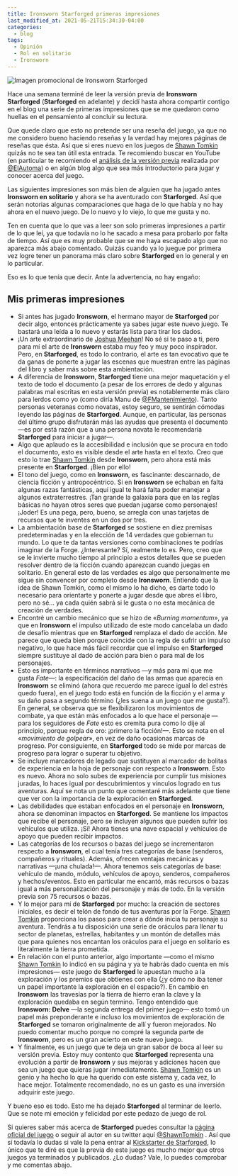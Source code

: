 ```yaml
---
title: Ironsworn Starforged primeras impresiones
last_modified_at: 2021-05-21T15:34:30-04:00
categories:
  - blog
tags:
  - Opinión
  - Rol en solitario
  - Ironsworn
---
```


![Imagen promocional de Ironsworn Starforged](https://laesquinadelrol.files.wordpress.com/2021/05/1500x500.jpg)

Hace una semana terminé de leer la versión previa de **Ironsworn Starforged** (**Starforged** en adelante) y decidí hasta ahora compartir contigo en el blog una serie de primeras impresiones que se me quedaron como huellas en el pensamiento al concluir su lectura.

Que quede claro que esto no pretende ser una reseña del juego, ya que no me considero bueno haciendo reseñas y la verdad hay mejores páginas de reseñas que ésta. Así que si eres nuevo en los juegos de [Shawn Tomkin][tw1] quizás no te sea tan útil esta entrada. Te recomiendo buscar en YouTube (en particular te recomiendo el [análisis de la versión previa](https://www.youtube.com/watch?v=PKHaC4zr1xM) realizada por [@ElAutoma](https://twitter.com/ElAutoma)) o en algún blog algo que sea más introductorio para jugar y conocer acerca del juego.

Las siguientes impresiones son más bien de alguien que ha jugado antes **Ironsworn en solitario** y ahora se ha aventurado con **Starforged**. Así que serán notorias algunas comparaciones que haga de lo que había y no hay ahora en el nuevo juego. De lo nuevo y lo viejo, lo que me gusta y no.

Ten en cuenta que lo que vas a leer son solo primeras impresiones a partir de lo que leí, ya que todavía no lo he sacado a mesa para probarlo por falta de tiempo. Así que es muy probable que se me haya escapado algo que no aparezca más abajo comentado. Quizás cuando ya lo juegue por primera vez logre tener un panorama más claro sobre **Starforged** en lo general y en lo particular.

Eso es lo que tenía que decir. Ante la advertencia, no hay engaño:

## Mis primeras impresiones

- Si antes has jugado **Ironsworn**, el hermano mayor de **Starforged** por decir algo, entonces prácticamente ya sabes jugar este nuevo juego. Te bastará una leída a lo nuevo y estarás lista para tirar los dados.
- ¡Un arte extraordinario de [Joshua Meehan][tw2]! No sé si te paso a ti, pero para mí el arte de **Ironsworn** estaba muy feo y muy poco inspirador. Pero, en **Starforged**, es todo lo contrario, el arte es tan evocativo que te da ganas de ponerte a jugar las escenas que muestran entre las páginas del libro y saber más sobre esta ambientación.
- A diferencia de **Ironsworn**, **Starforged** tiene una mejor maquetación y el texto de todo el documento (a pesar de los errores de dedo y algunas palabras mal escritas en esta versión previa) es notablemente más claro para lerdos como yo (como diría Manu de [@FMantenimiento][tw3]). Tanto personas veteranas como novatas, estoy seguro, se sentirán cómodas leyendo las páginas de **Starforged**. Aunque, en particular, las personas del último grupo disfrutarán más las ayudas que presenta el documento —es por está razón que a una persona novata le recomendaría **Starforged** para iniciar a jugar—.
- Algo que aplaudo es la accesibilidad e inclusión que se procura en todo el documento, esto es visible desde el arte hasta en el texto. Creo que esto lo trae [Shawn Tomkin][tw1] desde **Ironsworn**, pero ahora está más presente en **Starforged**. ¡Bien por ello!
- El tono del juego, como en **Ironsworn**, es fascinante: descarnado, de ciencia ficción y antropocéntrico. Si en **Ironsworn** se echaban en falta algunas razas fantásticas, aquí igual te hará falta poder manejar a algunos extraterrestres. ¡Tan grande la galaxia para que en las reglas básicas no hayan otros seres que puedan jugarse como personajes! ¡Joder! Es una pega, pero, bueno, se arregla con unas tarjetas de recursos que te inventes en un dos por tres.
-  La ambientación base de **Starforged** se sostiene en diez premisas predeterminadas y en la elección de 14 verdades que gobiernan tu mundo. Lo que te da tantas versiones como combinaciones te podrías imaginar de la Forge. ¿Interesante? Sí, realmente lo es. Pero, creo que se le invierte mucho tiempo al principio a estos detalles que se pueden resolver dentro de la ficción cuando aparezcan cuando juegas en solitario. En general esto de las verdades es algo que personalmente me sigue sin convencer por completo desde **Ironsworn**. Entiendo que la idea de Shawn Tomkin, como el mismo lo ha dicho, es darte todo lo necesario para orientarte y ponerte a jugar desde que abres el libro, pero no sé... ya cada quién sabrá si le gusta o no esta mecánica de creación de verdades.
-  Encontré un cambio mecánico que se hizo de «*Burning momentum*», ya que en **Ironsworn** el impulso utilizado de este modo cancelaba un dado de desafío mientras que en **Starforged** remplaza el dado de acción. Me parece que queda bien porque coincide con la regla de sufrir un impulso negativo, lo que hace más fácil recordar que el impulso en **Starforged** siempre sustituye al dado de acción para bien o para mal de los personajes.  
-  Esto es importante en términos narrativos —y más para mí que me gusta *Fate*—: la especificación del daño de las armas que aparecía en **Ironsworn** se eliminó (ahora que recuerdo me parece igual lo del estrés quedo fuera), en el juego todo está en función de la ficción y el arma y su daño pasa a segundo término (¿les suena a un juego que me gusta?). En general, se observa que se flexibilizaron los movimientos de combate, ya que están más enfocados a lo que hace el personaje —para los seguidores de *Fate* esto es cremita pura como lo dije al principio, porque regla de oro: ¡primero la ficción!—. Esto se nota en el «*movimiento de golpear*», en vez de daño ocasionas marcas de progreso. Por consiguiente, en **Starforged** todo se mide por marcas de progreso para lograr o superar tu objetivo.
-  Se incluye marcadores de legado que sustituyen al marcador de bolitas de experiencia en la hoja de personaje con respecto a **Ironsworn**. Esto es nuevo. Ahora no solo subes de experiencia por cumplir tus misiones juradas, lo haces igual por descubrimientos y vínculos logrado en tus aventuras. Aquí se nota un punto que comentaré más adelante que tiene que ver con la importancia de la exploración en **Starforged**.
-  Las debilidades que estaban enfocados en el personaje en **Ironsworn**, ahora se denominan impactos en **Starforged**. Se mantiene los impactos que recibe el personaje, pero se incluyen algunos que pueden sufrir los vehículos que utiliza. ¡Sí! Ahora tienes una nave espacial y vehículos de apoyo que pueden recibir impactos.
-  Las categorías de los recursos o bazas del juego se incrementaron respecto a **Ironsworn**, el cual tenía tres categorías de base (senderos, compañeros y rituales).  Además, ofrecen ventajas mecánicas y narrativas —¡una chulada!—. Ahora tenemos seis categorías de base: vehículo de mando, módulo, vehículos de apoyo, senderos, compañeros y hechos/eventos. Esto en particular me encantó, más recursos o bazas igual a más personalización del personaje y más de todo. En la versión previa son 75 recursos o bazas.
- Y lo mejor para mí de **Starforged** por mucho: la creación de sectores iniciales, es decir el telón de fondo de tus aventuras por la Forge. [Shawn Tomkin][tw1] proporciona los pasos para crear a dónde inicia tu personaje su aventura. Tendrás a tu disposición una serie de oráculos para llenar tu sector de planetas, estrellas, habitantes y un montón de detalles más que para quienes nos encantan los oráculos para el juego en solitario es literalmente la tierra prometida.
- En relación con el punto anterior, algo importante —como el mismo [Shawn Tomkin][tw1] lo indicó en su página y ya te habrás dado cuenta en mis impresiones— este juego de **Starforged** le apuestan mucho a la exploración y los premios que obtienes con ella (¿y cómo no iba tener un papel importante la exploración en el espacio?). En cambio en **Ironsworn** las travesías por la tierra de hierro eran la clave y la exploración quedaba en según termino. Tengo entendido que **Ironsworn: Delve** —la segunda entrega del primer juego— esto tomó un papel más preponderante e incluso los movimientos de exploración de **Starforged** se tomaron originalmente de allí y fueron mejorados. No puedo comentar mucho porque no compré la segunda parte de **Ironsworn**, pero es un gran acierto en este nuevo juego.
- Y finalmente, es un juego que te deja un gran sabor de boca al leer su versión previa. Estoy muy contento que **Starforged** representa una evolución a partir de **Ironsworn** y sus mejoras y adiciones hacen que sea un juego que quieras jugar inmediatamente. [Shawn Tomkin][tw1] es un genio y ha hecho lo que ha querido con este sistema y, cada vez, lo hace mejor. Totalmente recomendado, no es un gasto es una inversión adquirir este juego.

Y bueno eso es todo. Esto me ha dejado **Starforged** al terminar de leerlo. Que se note mi emoción y felicidad por este pedazo de juego de rol.

Si quieres saber más acerca de **Starforged** puedes consultar la [página oficial del juego][web1] o seguir al autor en su twitter aquí [@ShawnTomkin][tw1] . Así que sí todavía lo dudas si vale la pena entrar al [Kickstarter de Starforged][web2], lo único que te diré es que la previa de este juego es mucho mejor que otros juegos ya terminados y publicados. ¿Lo dudas? Vale, lo puedes comprobar y me comentas abajo.

[tw1]: https://twitter.com/ShawnTomkin
[tw2]: https://twitter.com/joshmeehanart
[tw3]: https://twitter.com/FMantenimiento
[web1]: https://www.ironswornrpg.com/product-ironsworn-starforged
[web2]: https://www.kickstarter.com/projects/shawntomkin/ironsworn-starforged

<script type='text/javascript' src='https://storage.ko-fi.com/cdn/widget/Widget_2.js'></script><script type='text/javascript'>kofiwidget2.init('Invítame un café', '#29abe0', 'X8X035NUM');kofiwidget2.draw();</script>

